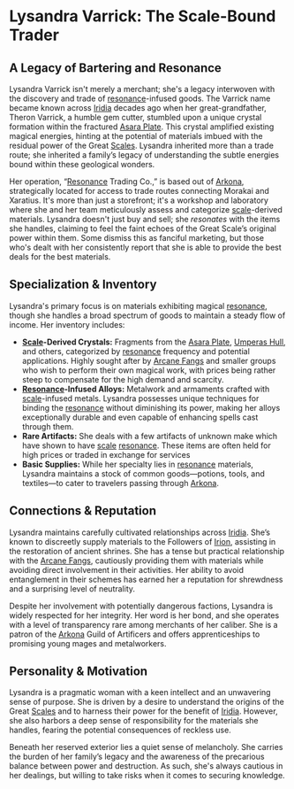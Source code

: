 # Lysandra Varrick: The Scale-Bound Trader

## A Legacy of Bartering and Resonance

Lysandra Varrick isn't merely a merchant; she's a legacy interwoven with the discovery and trade of [resonance](/generated/resonance/resonance.md)-infused goods. The Varrick name became known across [Iridia](/geography/world/iridia.md) decades ago when her great-grandfather, Theron Varrick, a humble gem cutter, stumbled upon a unique crystal formation within the fractured [Asara Plate](/geography/scale/asara-plate.md). This crystal amplified existing magical energies, hinting at the potential of materials imbued with the residual power of the Great [Scales](/geography/landmark/scale.md). Lysandra inherited more than a trade route; she inherited a family’s legacy of understanding the subtle energies bound within these geological wonders.

Her operation, “[Resonance](/generated/resonance/resonance.md) Trading Co.,” is based out of [Arkona](/generated/city/arkona.md), strategically located for access to trade routes connecting Morakai and Xaratius. It's more than just a storefront; it's a workshop and laboratory where she and her team meticulously assess and categorize [scale](/geography/landmark/scale.md)-derived materials.  Lysandra doesn't just buy and sell; she *resonates* with the items she handles, claiming to feel the faint echoes of the Great Scale’s original power within them. Some dismiss this as fanciful marketing, but those who's dealt with her consistently report that she is able to provide the best deals for the best materials. 

## Specialization & Inventory

Lysandra's primary focus is on materials exhibiting magical [resonance](/generated/resonance/resonance.md), though she handles a broad spectrum of goods to maintain a steady flow of income. Her inventory includes:

*   **[Scale](/geography/landmark/scale.md)-Derived Crystals:**  Fragments from the [Asara Plate](/geography/scale/asara-plate.md), [Umperas Hull](/geography/scale/umperas-hull.md), and others, categorized by [resonance](/generated/resonance/resonance.md) frequency and potential applications.  Highly sought after by [Arcane Fangs](/structure/society/factions/arcane-fangs.md) and smaller groups who wish to perform their own magical work, with prices being rather steep to compensate for the high demand and scarcity.
*   **[Resonance](/generated/resonance/resonance.md)-Infused Alloys:**  Metalwork and armaments crafted with [scale](/geography/landmark/scale.md)-infused metals. Lysandra possesses unique techniques for binding the [resonance](/structure/mechanic/resonance.md) without diminishing its power, making her alloys exceptionally durable and even capable of enhancing spells cast through them.
*   **Rare Artifacts:** She deals with a few artifacts of unknown make which have shown to have [scale](/geography/landmark/scale.md) [resonance](/generated/resonance/resonance.md). These items are often held for high prices or traded in exchange for services
*   **Basic Supplies:** While her specialty lies in [resonance](/generated/resonance/resonance.md) materials, Lysandra maintains a stock of common goods—potions, tools, and textiles—to cater to travelers passing through [Arkona](/generated/city/arkona.md).

## Connections & Reputation

Lysandra maintains carefully cultivated relationships across [Iridia](/geography/world/iridia.md). She’s known to discreetly supply materials to the Followers of [Irion](/being/deity/irion.md), assisting in the restoration of ancient shrines. She has a tense but practical relationship with the [Arcane Fangs](/structure/society/factions/arcane-fangs.md), cautiously providing them with materials while avoiding direct involvement in their activities.  Her ability to avoid entanglement in their schemes has earned her a reputation for shrewdness and a surprising level of neutrality.

Despite her involvement with potentially dangerous factions, Lysandra is widely respected for her integrity. Her word is her bond, and she operates with a level of transparency rare among merchants of her caliber. She is a patron of the [Arkona](/generated/city/arkona.md) Guild of Artificers and offers apprenticeships to promising young mages and metalworkers.

## Personality & Motivation

Lysandra is a pragmatic woman with a keen intellect and an unwavering sense of purpose. She is driven by a desire to understand the origins of the Great [Scales](/geography/landmark/scale.md) and to harness their power for the benefit of [Iridia](/geography/world/iridia.md). However, she also harbors a deep sense of responsibility for the materials she handles, fearing the potential consequences of reckless use.  

Beneath her reserved exterior lies a quiet sense of melancholy. She carries the burden of her family’s legacy and the awareness of the precarious balance between power and destruction. As such, she's always cautious in her dealings, but willing to take risks when it comes to securing knowledge.
